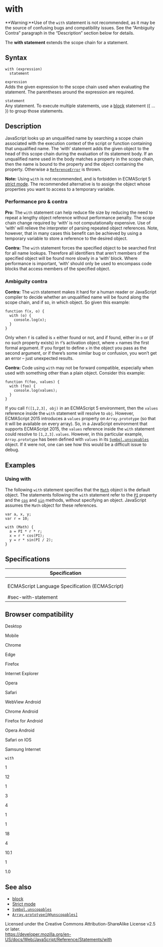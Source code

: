 with
====

**Warning:**Use of the `with` statement is not recommended, as it may be the source of confusing bugs and compatibility issues. See the “Ambiguity Contra” paragraph in the “Description” section below for details.

The **with statement** extends the scope chain for a statement.

Syntax
------

    with (expression)
      statement

`expression`  
Adds the given expression to the scope chain used when evaluating the statement. The parentheses around the expression are required.

`statement`  
Any statement. To execute multiple statements, use a [block](block) statement ({ … }) to group those statements.

Description
-----------

JavaScript looks up an unqualified name by searching a scope chain associated with the execution context of the script or function containing that unqualified name. The ‘with’ statement adds the given object to the head of this scope chain during the evaluation of its statement body. If an unqualified name used in the body matches a property in the scope chain, then the name is bound to the property and the object containing the property. Otherwise a [`ReferenceError`](../global_objects/referenceerror) is thrown.

**Note:** Using `with` is not recommended, and is forbidden in ECMAScript 5 [strict mode](../strict_mode). The recommended alternative is to assign the object whose properties you want to access to a temporary variable.

### Performance pro & contra

**Pro:** The `with` statement can help reduce file size by reducing the need to repeat a lengthy object reference without performance penalty. The scope chain change required by ‘with’ is not computationally expensive. Use of ‘with’ will relieve the interpreter of parsing repeated object references. Note, however, that in many cases this benefit can be achieved by using a temporary variable to store a reference to the desired object.

**Contra:** The `with` statement forces the specified object to be searched first for all name lookups. Therefore all identifiers that aren’t members of the specified object will be found more slowly in a ‘with’ block. Where performance is important, ‘with’ should only be used to encompass code blocks that access members of the specified object.

### Ambiguity contra

**Contra:** The `with` statement makes it hard for a human reader or JavaScript compiler to decide whether an unqualified name will be found along the scope chain, and if so, in which object. So given this example:

    function f(x, o) {
      with (o) {
        console.log(x);
      }
    }

Only when `f` is called is `x` either found or not, and if found, either in `o` or (if no such property exists) in `f`’s activation object, where `x` names the first formal argument. If you forget to define `x` in the object you pass as the second argument, or if there’s some similar bug or confusion, you won’t get an error – just unexpected results.

**Contra:** Code using `with` may not be forward compatible, especially when used with something other than a plain object. Consider this example:

    function f(foo, values) {
      with (foo) {
        console.log(values);
      }
    }

If you call `f([1,2,3], obj)` in an ECMAScript 5 environment, then the `values` reference inside the `with` statement will resolve to `obj`. However, ECMAScript 2015 introduces a `values` property on <span class="page-not-created">`Array.prototype`</span> (so that it will be available on every array). So, in a JavaScript environment that supports ECMAScript 2015, the `values` reference inside the `with` statement could resolve to `[1,2,3].values`. However, in this particular example, <span class="page-not-created">`Array.prototype`</span> has been defined with `values` in its [`Symbol.unscopables`](../global_objects/symbol/unscopables) object. If it were not, one can see how this would be a difficult issue to debug.

Examples
--------

### Using with

The following `with` statement specifies that the [`Math`](../global_objects/math) object is the default object. The statements following the `with` statement refer to the [`PI`](../global_objects/math/pi) property and the [`cos`](../global_objects/math/cos) and [`sin`](../global_objects/math/sin) methods, without specifying an object. JavaScript assumes the `Math` object for these references.

    var a, x, y;
    var r = 10;

    with (Math) {
      a = PI * r * r;
      x = r * cos(PI);
      y = r * sin(PI / 2);
    }

Specifications
--------------

<table><colgroup><col style="width: 100%" /></colgroup><thead><tr class="header"><th>Specification</th></tr></thead><tbody><tr class="odd"><td><p>ECMAScript Language Specification (ECMAScript)<br />
</p><span class="small">#sec-with-statement</span></td></tr></tbody></table>

Browser compatibility
---------------------

Desktop

Mobile

Chrome

Edge

Firefox

Internet Explorer

Opera

Safari

WebView Android

Chrome Android

Firefox for Android

Opera Android

Safari on IOS

Samsung Internet

`with`

1

12

1

3

4

1

1

18

4

10.1

1

1.0

See also
--------

-   [block](block)
-   [Strict mode](../strict_mode)
-   [`Symbol.unscopables`](../global_objects/symbol/unscopables)
-   [`Array.prototype[@@unscopables]`](../global_objects/array/@@unscopables)

Licensed under the Creative Commons Attribution-ShareAlike License v2.5 or later.  
<a href="https://developer.mozilla.org/en-US/docs/Web/JavaScript/Reference/Statements/with" class="_attribution-link">https://developer.mozilla.org/en-US/docs/Web/JavaScript/Reference/Statements/with</a>
